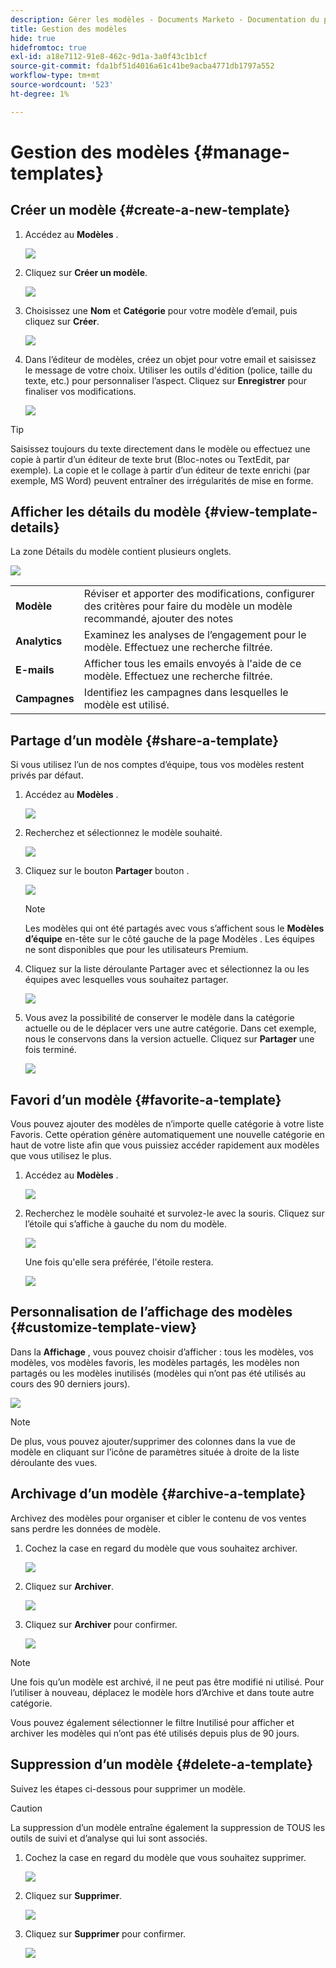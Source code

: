 ```yaml
---
description: Gérer les modèles - Documents Marketo - Documentation du produit
title: Gestion des modèles
hide: true
hidefromtoc: true
exl-id: a18e7112-91e8-462c-9d1a-3a0f43c1b1cf
source-git-commit: fda1bf51d4016a61c41be9acba4771db1797a552
workflow-type: tm+mt
source-wordcount: '523'
ht-degree: 1%

---
```


# Gestion des modèles {#manage-templates}

## Créer un modèle {#create-a-new-template}

1. Accédez au **Modèles** .

   ![](assets/manage-templates-1.png)

1. Cliquez sur **Créer un modèle**.

   ![](assets/manage-templates-2.png)

1. Choisissez une **Nom** et **Catégorie** pour votre modèle d’email, puis cliquez sur **Créer**.

   ![](assets/manage-templates-3.png)

1. Dans l’éditeur de modèles, créez un objet pour votre email et saisissez le message de votre choix. Utiliser les outils d&#39;édition (police, taille du texte, etc.) pour personnaliser l’aspect. Cliquez sur **Enregistrer** pour finaliser vos modifications.

   ![](assets/manage-templates-4.png)

>[!TIP]
>
>Saisissez toujours du texte directement dans le modèle ou effectuez une copie à partir d’un éditeur de texte brut (Bloc-notes ou TextEdit, par exemple). La copie et le collage à partir d’un éditeur de texte enrichi (par exemple, MS Word) peuvent entraîner des irrégularités de mise en forme.

## Afficher les détails du modèle {#view-template-details}

La zone Détails du modèle contient plusieurs onglets.

![](assets/manage-templates-4a.png)

<table>
 <tr>
  <td><strong>Modèle</strong></td>
  <td>Réviser et apporter des modifications, configurer des critères pour faire du modèle un modèle recommandé, ajouter des notes</td>
 </tr>
 <tr>
  <td><strong>Analytics</strong></td>
  <td>Examinez les analyses de l’engagement pour le modèle. Effectuez une recherche filtrée.</td>
 </tr>
 <tr>
  <td><strong>E-mails</strong></td>
  <td>Afficher tous les emails envoyés à l'aide de ce modèle. Effectuez une recherche filtrée.</td>
 </tr>
 <tr>
  <td><strong>Campagnes</strong></td>
  <td>Identifiez les campagnes dans lesquelles le modèle est utilisé.</td>
 </tr>
</table>

## Partage d’un modèle {#share-a-template}

Si vous utilisez l’un de nos comptes d’équipe, tous vos modèles restent privés par défaut.

1. Accédez au **Modèles** .

   ![](assets/manage-templates-5.png)

1. Recherchez et sélectionnez le modèle souhaité.

   ![](assets/manage-templates-6.png)

1. Cliquez sur le bouton **Partager** bouton .

   ![](assets/manage-templates-7.png)

   >[!NOTE]
   >
   >Les modèles qui ont été partagés avec vous s’affichent sous le **Modèles d’équipe** en-tête sur le côté gauche de la page Modèles . Les équipes ne sont disponibles que pour les utilisateurs Premium.

1. Cliquez sur la liste déroulante Partager avec et sélectionnez la ou les équipes avec lesquelles vous souhaitez partager.

   ![](assets/manage-templates-8.png)

1. Vous avez la possibilité de conserver le modèle dans la catégorie actuelle ou de le déplacer vers une autre catégorie. Dans cet exemple, nous le conservons dans la version actuelle. Cliquez sur **Partager** une fois terminé.

   ![](assets/manage-templates-9.png)

## Favori d’un modèle {#favorite-a-template}

Vous pouvez ajouter des modèles de n’importe quelle catégorie à votre liste Favoris. Cette opération génère automatiquement une nouvelle catégorie en haut de votre liste afin que vous puissiez accéder rapidement aux modèles que vous utilisez le plus.

1. Accédez au **Modèles** .

   ![](assets/manage-templates-10.png)

1. Recherchez le modèle souhaité et survolez-le avec la souris. Cliquez sur l’étoile qui s’affiche à gauche du nom du modèle.

   ![](assets/manage-templates-11.png)

   Une fois qu&#39;elle sera préférée, l&#39;étoile restera.

   ![](assets/manage-templates-12.png)

## Personnalisation de l’affichage des modèles {#customize-template-view}

Dans la **Affichage** , vous pouvez choisir d’afficher : tous les modèles, vos modèles, vos modèles favoris, les modèles partagés, les modèles non partagés ou les modèles inutilisés (modèles qui n’ont pas été utilisés au cours des 90 derniers jours).

![](assets/manage-templates-13.png)

>[!NOTE]
>
>De plus, vous pouvez ajouter/supprimer des colonnes dans la vue de modèle en cliquant sur l’icône de paramètres située à droite de la liste déroulante des vues.

## Archivage d’un modèle {#archive-a-template}

Archivez des modèles pour organiser et cibler le contenu de vos ventes sans perdre les données de modèle.

1. Cochez la case en regard du modèle que vous souhaitez archiver.

   ![](assets/manage-templates-14.png)

1. Cliquez sur **Archiver**.

   ![](assets/manage-templates-15.png)

1. Cliquez sur **Archiver** pour confirmer.

   ![](assets/manage-templates-16.png)

>[!NOTE]
>
>Une fois qu’un modèle est archivé, il ne peut pas être modifié ni utilisé. Pour l’utiliser à nouveau, déplacez le modèle hors d’Archive et dans toute autre catégorie.

Vous pouvez également sélectionner le filtre Inutilisé pour afficher et archiver les modèles qui n’ont pas été utilisés depuis plus de 90 jours.

## Suppression d’un modèle {#delete-a-template}

Suivez les étapes ci-dessous pour supprimer un modèle.

>[!CAUTION]
>
>La suppression d’un modèle entraîne également la suppression de TOUS les outils de suivi et d’analyse qui lui sont associés.

1. Cochez la case en regard du modèle que vous souhaitez supprimer.

   ![](assets/manage-templates-17.png)

1. Cliquez sur **Supprimer**.

   ![](assets/manage-templates-18.png)

1. Cliquez sur **Supprimer** pour confirmer.

   ![](assets/manage-templates-19.png)
